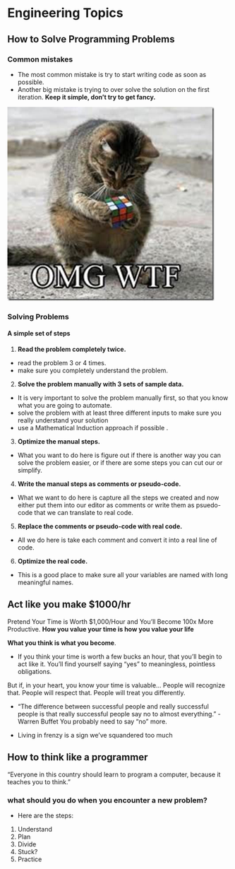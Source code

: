 # Engineering Topics


## How to Solve Programming Problems

### Common mistakes

- The most common mistake is try to start writing code as soon as possible.
- Another big mistake is trying to over solve the solution on the first iteration. 
**Keep it simple, don’t try to get fancy.**

![Image](img/lolcatthink_thumb.jpg)

### Solving Problems

#### A simple set of steps

1. **Read the problem completely twice.**
-  read the problem 3 or 4 times.
- make sure you completely understand the problem. 

2. **Solve the problem manually with 3 sets of sample data.**
- It is very important to solve the problem manually first, so that you know what you are going to automate.
-  solve the problem with at least three different inputs to make sure you really understand your solution 
- use a Mathematical Induction approach if possible .

3. **Optimize the manual steps.**
- What you want to do here is figure out if there is another way you can solve the problem easier, or if there are some steps you can cut our or simplify.

4. **Write the manual steps as comments or pseudo-code.**
- What we want to do here is capture all the steps we created and now either put them into our editor as comments or write them as psuedo-code that we can translate to real code.

5. **Replace the comments or pseudo-code with real code.**
- All we do here is take each comment and convert it into a real line of code.

6. **Optimize the real code.**
- This is a good place to make sure all your variables are named with long meaningful names. 

## Act like you make $1000/hr

Pretend Your Time is Worth $1,000/Hour and You’ll Become 100x More Productive.
**How you value your time is how you value your life**

**What you think is what you become**.

- If you think your time is worth a few bucks an hour, that you’ll begin to act like it. You’ll find yourself saying “yes” to meaningless, pointless obligations.

But if, in your heart, you know your time is valuable…
People will recognize that.
People will respect that.
People will treat you differently.

- “The difference between successful people and really successful people is that really successful people say no to almost everything.” -Warren Buffet
You probably need to say “no” more.

- Living in frenzy is a sign we’ve squandered too much

## How to think like a programmer

“Everyone in this country should learn to program a computer, because it teaches you to think.”

 ### what should you do when you encounter a new problem?

 - Here are the steps:

1. Understand
2. Plan
3. Divide
4. Stuck?
5. Practice

